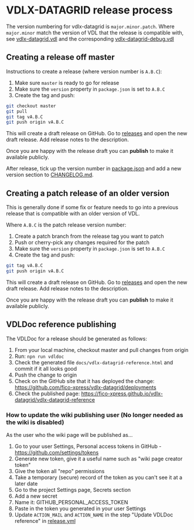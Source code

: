 # VDLX-DATAGRID release process

The version numbering for vdlx-datagrid is `major.minor.patch`. Where `major.minor` match the version of VDL that the release
is compatible with, see [vdlx-datagrid.vdl](dist/insight/client_resources/vdlx-datagrid/vdlx-datagrid.vdl) and the corresponding 
[vdlx-datagrid-debug.vdl](dist/insight/client_resources/vdlx-datagrid-debug/vdlx-datagrid-debug.vdl)

## Creating a release off master

Instructions to create a release (where version number is `A.B.C`):

1. Make sure `master` is ready to go for release
1. Make sure the `version` property in `package.json` is set to `A.B.C`
1. Create the tag and push:

```bash
git checkout master
git pull
git tag vA.B.C
git push origin vA.B.C
```

This will create a draft release on GitHub. Go to [releases](https://github.com/fico-xpress/vdlx-datagrid/releases) and 
open the new draft release. Add release notes to the description.

Once you are happy with the release draft you can **publish** to make it available publicly.

After release, tick up the version number in [package.json](package.json) and add a new version section to [CHANGELOG.md](CHANGELOG.md).

## Creating a patch release of an older version

This is generally done if some fix or feature needs to go into a previous release that is compatible with an older version of VDL.

Where `A.B.C` is the patch release version number:

1. Create a patch branch from the release tag you want to patch
1. Push or cherry-pick any changes required for the patch
1. Make sure the `version` property in `package.json` is set to `A.B.C`
1. Create the tag and push:

```bash
git tag vA.B.C
git push origin vA.B.C
```

This will create a draft release on GitHub. Go to [releases](https://github.com/fico-xpress/vdlx-datagrid/releases) and 
open the new draft release. Add release notes to the description.

Once you are happy with the release draft you can **publish** to make it available publicly.

## VDLDoc reference publishing

The VDLDoc for a release should be generated as follows:

1. From your local machine, checkout master and pull changes from origin
1. Run: `npn run vdldoc`
1. Check the generated file `docs/vdlx-datagrid-reference.html` and commit if it all looks good
1. Push the change to origin
1. Check on the GitHub site that it has deployed the change: https://github.com/fico-xpress/vdlx-datagrid/deployments
1. Check the published page: https://fico-xpress.github.io/vdlx-datagrid/vdlx-datagrid-reference

### How to update the wiki publishing user (No longer needed as the wiki is disabled)

As the user who the wiki page will be published as...

1. Go to your user Settings, Personal access tokens in GitHub - https://github.com/settings/tokens
1. Generate new token, give it a useful name such as "wiki page creator token"
1. Give the token all "repo" permissions
1. Take a temporary (secure) record of the token as you can't see it at a later date
1. Go to the project Settings page, Secrets section
1. Add a new secret
1. Name it: GITHUB_PERSONAL_ACCESS_TOKEN
1. Paste in the token you generated in your user Settings
1. Update `ACTION_MAIL` and `ACTION_NAME` in the step "Update VDLDoc reference" in [release.yml](.github/workflows/release.yml)

